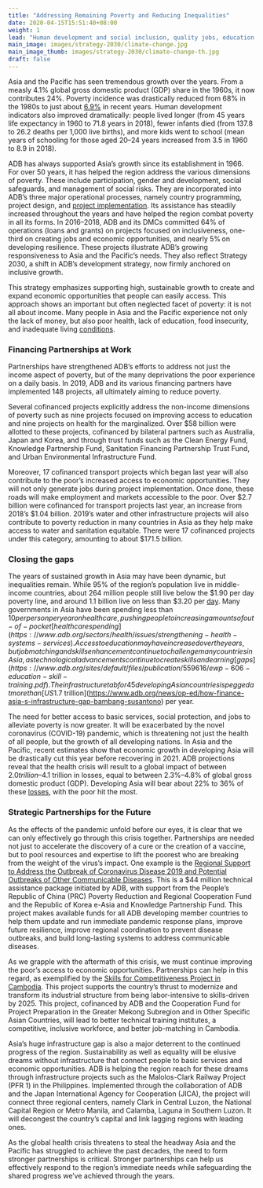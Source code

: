 ```yaml
---
title: "Addressing Remaining Poverty and Reducing Inequalities"
date: 2020-04-15T15:51:40+08:00
weight: 1
lead: "Human development and social inclusion, quality jobs, education and training, better health, social protection."
main_image: images/strategy-2030/climate-change.jpg
main_image_thumb: images/strategy-2030/climate-change-th.jpg
draft: false
---
```


Asia and the Pacific has seen tremendous growth over the years. From a measly 4.1% global gross domestic product (GDP) share in the 1960s, it now contributes 24%. Poverty incidence was drastically reduced from 68% in the 1980s to just about [6.9%](https://www.adb.org/sites/default/files/publication/549191/asias-journey-prosperity.pdf) in recent years. Human development indicators also improved dramatically: people lived longer (from 45 years life expectancy in 1960 to 71.8 years in 2018),  fewer infants died (from 137.8 to 26.2 deaths per 1,000 live births), and more kids went to school (mean years of schooling for those aged 20–24 years increased from 3.5 in 1960 to 8.9 in 2018). 

ADB has always supported Asia’s growth since its establishment in 1966. For over 50 years, it has helped the region address the various dimensions of poverty. These include participation, gender and development, social safeguards, and management of social risks. They are incorporated into ADB’s three major operational processes, namely country programming, project design, and [project implementation](https://www.adb.org/themes/social-development/overview). Its assistance has steadily increased throughout the years and have helped the region combat poverty in all its forms. In 2016–2018, ADB and its DMCs committed 64% of operations (loans and grants) on projects focused on inclusiveness, one- third on creating jobs and economic opportunities, and nearly 5% on developing resilience. These projects illustrate ADB’s growing responsiveness to Asia and the Pacific’s needs. They also reflect Strategy 2030, a shift in ADB’s development strategy, now firmly anchored on inclusive growth. 
 
This strategy emphasizes supporting high, sustainable growth to create and expand economic opportunities that people can easily access. This approach shows an important but often neglected facet of poverty: it is not all about income. Many people in Asia and the Pacific experience not only the lack of money, but also poor health, lack of education, food insecurity, and inadequate living [conditions](https://www.adb.org/sites/default/files/institutional-document/495951/strategy-2030-op1-poverty-inequalities.pdf). 

### Financing Partnerships at Work  

Partnerships have strengthened ADB’s efforts to address not just the income aspect of poverty, but of the many deprivations the poor experience on a daily basis. In 2019,  ADB and its various financing partners have implemented 148 projects, all ultimately aiming to reduce poverty.  

Several cofinanced projects explicitly address the non-income dimensions of poverty such as nine projects focused on improving access to education and nine projects on health for the marginalized. Over $58 billion were allotted to these projects, cofinanced by bilateral partners such as Australia, Japan and Korea, and through trust funds such as the Clean Energy Fund, Knowledge Partnership Fund, Sanitation Financing Partnership Trust Fund, and Urban Environmental Infrastructure Fund.  

Moreover, 17 cofinanced transport projects which began last year will also contribute to the poor’s increased access to economic opportunities. They will not only generate jobs during project implementation. Once done, these roads will make employment and markets accessible to the poor. Over $2.7 billion were cofinanced for transport projects last year, an increase from 2018’s $1.04 billion. 2019’s water and other infrastructure projects will also contribute to poverty reduction in many countries in Asia as they help make access to water and sanitation equitable. There were 17 cofinanced projects under this category, amounting to about $171.5 billion. 

### Closing the gaps 

The years of sustained growth in Asia may have been dynamic, but inequalities remain. While 95% of the region’s population live in middle-income countries, about 264 million people still live below the $1.90 per day poverty line, and around 1.1 billion live on less than $3.20 per [day](https://www.adb.org/sites/default/files/institutional-document/495951/strategy-2030-op1-poverty-inequalities.pdf).  Many governments in Asia have been spending less than $10 per person per year on health care, pushing people to increasing amounts  of out-of-pocket [health care spending](https://www.adb.org/sectors/health/issues/strengthening-health-systems-services). Access to education may have increased over the years, but job matching and skills enhancement continue to challenge many countries in Asia, as technological advancements continue to create skills and earning [gaps](https://www.adb.org/sites/default/files/publication/559616/ewp-606-education-skill-training.pdf).  The infrastructure tab for 45 developing Asian countries is pegged at more than [US$1.7 trillion](https://www.adb.org/news/op-ed/how-finance-asia-s-infrastructure-gap-bambang-susantono) per year. 

The need for better access to basic services, social protection, and jobs to alleviate poverty is now greater. It will be exacerbated by the novel coronavirus (COVID-19) pandemic, which is threatening not just the health of all people, but the growth of all developing nations. In Asia and the Pacific, recent estimates show that economic growth in developing Asia will be drastically cut this year before recovering in 2021. ADB projections reveal that the health crisis will result to a global impact of between $2.0 trillion–$4.1 trillion in losses, equal to between 2.3%–4.8% of global gross domestic product (GDP). Developing Asia will bear about 22% to 36% of these [losses](https://www.adb.org/publications/asian-development-outlook-2020-innovation-asia), with the poor hit the most. 

### Strategic Partnerships for the Future 

As the effects of the pandemic unfold before our eyes, it is clear that we can only effectively go through this crisis together. Partnerships are needed not just to accelerate the discovery of a cure or the creation of a vaccine, but to pool resources and expertise to lift the poorest who are breaking from the weight of the virus’s impact. One example is the [Regional Support to Address the Outbreak of Coronavirus Disease 2019 and Potential Outbreaks of Other Communicable Diseases](https://www.adb.org/projects/54079-001/main). This is a $44 million technical assistance package initiated by ADB, with support from the People’s Republic of China (PRC) Poverty Reduction and Regional Cooperation Fund and the Republic of Korea e-Asia and Knowledge Partnership Fund. This project makes available funds for all ADB developing member countries to help them update and run immediate pandemic response plans, improve future resilience, improve regional coordination to prevent disease outbreaks, and build long-lasting systems to address communicable diseases. 

As we grapple with the aftermath of this crisis, we must continue improving the poor’s access to economic opportunities. Partnerships can help in this regard, as exemplified by the [Skills for Competitiveness Project in Cambodia](https://www.adb.org/projects/50394-001/main#project-overview). This project supports the country’s thrust to modernize and transform its industrial structure from being labor-intensive to skills-driven by 2025. This project, cofinanced by ADB and the Cooperation Fund for Project Preparation in the Greater Mekong Subregion and in Other Specific Asian Countries, will lead to better technical training institutes, a competitive, inclusive workforce, and better job-matching in Cambodia.  

Asia’s huge infrastructure gap is also a major deterrent to the continued progress of the region. Sustainability as well as equality will be elusive dreams without infrastructure that connect people to basic services and economic opportunities. ADB is helping the region reach for these dreams through infrastructure projects such as the Malolos-Clark Railway Project (PFR 1) in the Philippines. Implemented through the collaboration of ADB and the Japan International Agency for Cooperation (JICA), the project will connect three regional centers, namely Clark in Central Luzon, the National Capital Region or Metro Manila, and Calamba, Laguna in Southern Luzon. It will decongest the country’s capital and link lagging regions with leading ones.  

As the global health crisis threatens to steal the headway Asia and the Pacific has struggled to achieve the past decades, the need to form stronger partnerships is critical. Stronger partnerships can help us effectively respond to the region’s immediate needs while safeguarding the shared progress we’ve achieved through the years.